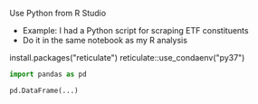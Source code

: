 Use Python from R Studio

- Example: I had a Python script for scraping ETF constituents
- Do it in the same notebook as my R analysis

install.packages("reticulate")
reticulate::use_condaenv("py37")

```python
import pandas as pd

pd.DataFrame(...)
```

